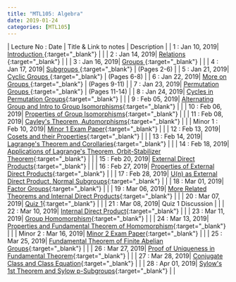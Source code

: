```yaml
---
title: "MTL105: Algebra"
date: 2019-01-24
categories: [MTL105]
---
```


| Lecture No : Date | Title & Link to notes | Description |
| 1 : Jan 10, 2019| [Introduction                ][1]{:target="_blank"}  |                |
| 2 : Jan 14, 2019| [Relations                   ][2]{:target="_blank"}  |                |
| 3 : Jan 16, 2019| [Groups                      ][3]{:target="_blank"}  |                |
| 4 : Jan 17, 2019| [Subgroups                   ][4]{:target="_blank"}  |  (Pages 2-6)   |
| 5 : Jan 21, 2019| [Cyclic Groups               ][5]{:target="_blank"}  |  (Pages 6-8)   |
| 6 : Jan 22, 2019| [More on Groups              ][6]{:target="_blank"}  |  (Pages 9-11)  |
| 7 : Jan 23, 2019| [Permutation Groups          ][7]{:target="_blank"}  |  (Pages 11-14) |
| 8 : Jan 24, 2019| [Cycles in Permutation Groups][8]{:target="_blank"}  |                |
| 9 : Feb 05, 2019| [Alternating Group and Intro to Group Isomorphisms][9]{:target="_blank"}  |                |
| 10 : Feb 06, 2019| [Properties of Group Isomorphisms][10]{:target="_blank"}  |                |
| 11 : Feb 08, 2019| [Cayley's Theorem, Automorphisms][11]{:target="_blank"}  |                |
| Minor 1 : Feb 10, 2019| [Minor 1 Exam Paper][M1]{:target="_blank"}  |                |
| 12 : Feb 13, 2019| [Cosets and their Properties][12]{:target="_blank"}  |                |
| 13 : Feb 14, 2019| [Lagrange's Theorem and Corollaries][13]{:target="_blank"}  |                |
| 14 : Feb 18, 2019| [Applications of Lagrange's Theorem, Orbit-Stabilizer Theorem][14]{:target="_blank"}  |                |
| 15 : Feb 20, 2019| [External Direct Products][15]{:target="_blank"}  |                |
| 16 : Feb 27, 2019| [Properties of External Direct Products][16]{:target="_blank"}  |                |
| 17 : Feb 28, 2019| [U(n) as External Direct Product, Normal Subgroups][17]{:target="_blank"}  |                |
| 18 : Mar 01, 2019| [Factor Groups][18]{:target="_blank"}  |                |
| 19 : Mar 06, 2019| [More Related Theorems and Internal Direct Products][19]{:target="_blank"}  |                |
| 20 : Mar 07, 2019| [Quiz 1][20]{:target="_blank"}  | |
| 21 : Mar 08, 2019| Quiz 1 Discussion  | |
| 22 : Mar 10, 2019| [Internal Direct Product][22]{:target="_blank"}  |                |
| 23 : Mar 11, 2019| [Group Homomorphism][23]{:target="_blank"}  |                |
| 24 : Mar 13, 2019| [Properties and Fundamental Theorem of Homomorphism][24]{:target="_blank"}  |    |
| Minor 2 : Mar 16, 2019| [Minor 2 Exam Paper][M2]{:target="_blank"}  |   |
| 25 : Mar 25, 2019| [Fundamental Theorem of Finite Abelian Groups][25]{:target="_blank"}  |    |
| 26 : Mar 27, 2019| [Proof of Uniqueness in Fundamental Theorem][26]{:target="_blank"}  |    |
| 27 : Mar 28, 2019| [Conjugate Class and Class Equation][27]{:target="_blank"}  |    |
| 28 : Apr 01, 2019| [Sylow's 1st Theorem and Sylow p-Subgroups][28]{:target="_blank"}  |    |

[1]: http://sahilbansal17.github.io/eCSe-Notes/mtl105/2019/01/10/algebra-introduction.html
[2]: https://sahilbansal17.github.io/eCSe-Notes/mtl105/2019/01/14/algebra-relations.html
[3]: https://sahilbansal17.github.io/eCSe-Notes/mtl105/2019/01/16/algebra-groups.html
[4]: https://drive.google.com/file/d/1Gmeed__yYEq1ohjELFfOLV4PWbGMnQP8/view?usp=sharing
[5]: https://drive.google.com/file/d/1Gmeed__yYEq1ohjELFfOLV4PWbGMnQP8/view?usp=sharing
[6]: https://drive.google.com/file/d/1Gmeed__yYEq1ohjELFfOLV4PWbGMnQP8/view?usp=sharing
[7]: https://drive.google.com/file/d/1Gmeed__yYEq1ohjELFfOLV4PWbGMnQP8/view?usp=sharing
[8]: https://drive.google.com/file/d/1ZM_ai1hEJRQydNjF8I9tmrKW-aL0chKT/view?usp=sharing
[9]: https://drive.google.com/file/d/1QiaIZMiBxN0t4PeZYZkZiJvPz1hUoYcs/view?usp=sharing
[10]:https://drive.google.com/file/d/1bIk0kTwovVctuUTYSzx0GZ-ltTg22Fyd/view?usp=sharing
[11]:https://drive.google.com/file/d/12Sm2Nj59lfNsuFM-IlDU-u7VPN_sSa8a/view?usp=sharing
[M1]:https://drive.google.com/file/d/1cLzHEkOqX7sSU0jWMwVjiJFhUizytgnN/view?usp=sharing
[12]:https://drive.google.com/file/d/1KE0Jubpf4TbMYiutUMyLyWpH0Yjy1xXX/view?usp=sharing
[13]:https://drive.google.com/file/d/1n8r9a0qvZauhg3Xy5FX3i9c2POozuwLA/view?usp=sharing
[14]:https://drive.google.com/file/d/1pGVtcCakNbAThzlfCeDBp3OFkzgJtwTm/view?usp=sharing
[15]:https://drive.google.com/file/d/14ISDLI5khG32oGr8SDIMk2Mysk5vn0XE/view?usp=sharing
[16]:https://drive.google.com/file/d/1FuL5GN8z6cGuYH07ZFB0gWpOfX0GArX4/view?usp=sharing
[17]:https://drive.google.com/file/d/1rkMN7u8Y6fbEsQ7UA9RTGm0SAxCAPQ0U/view?usp=sharing
[18]:https://drive.google.com/file/d/1Zn4Z29a3HhDf0OFS_jq-wO1_3PbERy9g/view?usp=sharing
[19]:https://drive.google.com/file/d/1ll66lN6i2YdPwfItcUqwfJOb55a6lVWc/view?usp=sharing
[20]:https://drive.google.com/file/d/1gOowqvgAjtjnf0xPxBfYPykScwouDYsP/view?usp=sharing
[22]:https://drive.google.com/file/d/1k-IJaR9AD-BqaypGyvpKBs-dWNsF7Fk0/view?usp=sharing
[23]:https://drive.google.com/file/d/1qmI4umfxyMogHjuZl17Dy522Q6WTNl4t/view?usp=sharing
[24]:https://drive.google.com/file/d/1glfYR2srbFLUHYUJkIpdixOeyuIOnrsQ/view?usp=sharing
[M2]:https://drive.google.com/file/d/1TUVEaMI3hRA6tq3ogA9-uWgxJWSMJ_fi/view?usp=sharing
[25]:https://drive.google.com/file/d/1tvbg-jfXiAqYMqzoWv2jHJolaDw2gV95/view?usp=sharing
[26]:https://drive.google.com/file/d/10403dOgDMQxmAk4St87JeSQYirTKe538/view?usp=sharing
[27]:https://drive.google.com/file/d/1AWE0NFJz57-pXRy5saTiR4m7AtLXON6K/view?usp=sharing
[28]:https://drive.google.com/file/d/1L0ijeg7pvXDnsY3tPpoY78HMtXBPWlOA/view?usp=sharing